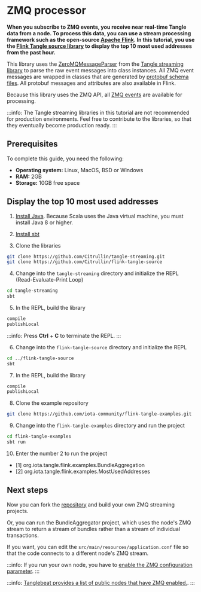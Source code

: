 # ZMQ processor

**When you subscribe to ZMQ events, you receive near real-time Tangle data from a node. To process this data, you can use a stream processing framework such as the open-source [Apache Flink](https://flink.apache.org/). In this tutorial, you use the [Flink Tangle source library](https://github.com/Citrullin/flink-tangle-source) to display the top 10 most used addresses from the past hour.**

This library uses the [ZeroMQMessageParser](https://github.com/Citrullin/tangle-streaming/blob/master/src/main/scala/org/iota/tangle/stream/ZeroMQMessageParser.scala) from the [Tangle streaming library](https://github.com/Citrullin/tangle-streaming) to parse the raw event messages into class instances.
All ZMQ event messages are wrapped in classes that are generated by [protobuf schema files](https://github.com/Citrullin/tangle-streaming/tree/master/src/main/protobuf). All protobuf messages and attributes are also available in Flink.

Because this library uses the ZMQ API, all [ZMQ events](root://iri/1.0/references/zmq-events.md) are available for processing.

:::info:
The Tangle streaming libraries in this tutorial are not recommended for production environments.
Feel free to contribute to the libraries, so that they eventually become production ready.
:::

## Prerequisites

To complete this guide, you need the following:

- **Operating system:** Linux, MacOS, BSD or Windows
- **RAM:** 2GB
- **Storage:** 10GB free space

## Display the top 10 most used addresses

1. [Install Java](http://openjdk.java.net/install/). Because Scala uses the Java virtual machine, you must install Java 8 or higher.

2. [Install sbt](https://www.scala-sbt.org/1.x/docs/Setup.html)

3. Clone the libraries

  ```bash
  git clone https://github.com/Citrullin/tangle-streaming.git
  git clone https://github.com/Citrullin/flink-tangle-source
  ```

4. Change into the `tangle-streaming` directory and initialize the REPL (Read-Evaluate-Print Loop)

  ```bash
  cd tangle-streaming
  sbt
  ```

5. In the REPL, build the library

  ```bash
  compile
  publishLocal
  ```

  :::info:
  Press **Ctrl** + **C** to terminate the REPL.
  :::

6. Change into the `flink-tangle-source` directory and initialize the REPL

  ```bash
  cd ../flink-tangle-source
  sbt
  ```

7. In the REPL, build the library

  ```bash
  compile
  publishLocal
  ```

8. Clone the example repository

  ```bash
  git clone https://github.com/iota-community/flink-tangle-examples.git
  ```

9. Change into the `flink-tangle-examples` directory and run the project

  ```bash
  cd flink-tangle-examples
  sbt run
  ```

10. Enter the number 2 to run the project

- [1] org.iota.tangle.flink.examples.BundleAggregation
- [2] org.iota.tangle.flink.examples.MostUsedAddresses

## Next steps

Now you can fork the [repository](https://github.com/iota-community/flink-tangle-examples) and build your own ZMQ streaming projects.

Or, you can run the BundleAggregator project, which uses the node's ZMQ stream to return a stream of bundles rather than a stream of individual transactions. 

If you want, you can edit the `src/main/resources/application.conf` file so that the code connects to a different node's ZMQ stream.

:::info:
If you run your own node, you have to [enable the ZMQ configuration parameter](root://iri/1.0/references/iri-configuration-options.md).
:::

:::info:
[Tanglebeat provides a list of public nodes that have ZMQ enabled.](http://tanglebeat.com/page/internals).
:::